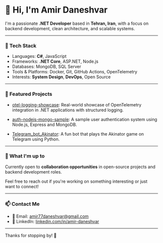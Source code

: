 # 👋 Hi, I'm Amir Daneshvar

I'm a passionate **.NET Developer** based in **Tehran, Iran**, with a focus on backend development, clean architecture, and scalable systems.

---

### 🧰 Tech Stack
- Languages: **C#**, JavaScript
- Frameworks: **.NET Core**, ASP.NET, Node.js
- Databases: MongoDB, SQL Server
- Tools & Platforms: Docker, Git, GitHub Actions, OpenTelemetry
- Interests: **System Design**, **DevOps**, Open Source

---

### 🚀 Featured Projects

- [otel-logging-showcase](https://github.com/AmirDanesh/otel-logging-showcase):
  Real-world showcase of OpenTelemetry integration in .NET applications with structured logging.

- [auth-nodejs-mongo-sample](https://github.com/AmirDanesh/auth-nodejs-mongo-sample):
  A sample user authentication system using Node.js, Express and MongoDB.

- [Telegram_bot_Akinator](https://github.com/AmirDanesh/Telegram_bot_Akinator):
  A fun bot that plays the Akinator game on Telegram using Python.

---

### 🎯 What I'm up to
Currently open to **collaboration opportunities** in open-source projects and backend development roles.

Feel free to reach out if you're working on something interesting or just want to connect!

---

### 📫 Contact Me
- 📧 Email: [amir77daneshvar@gmail.com](mailto:amir77daneshvar@gmail.com)
- 💼 LinkedIn: [linkedin.com/in/amir-daneshvar](https://linkedin.com/in/amir-daneshvar)

---

Thanks for stopping by! 🌟

